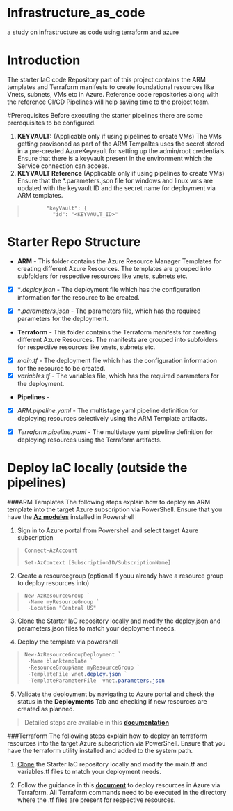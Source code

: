 # Infrastructure_as_code
a study on infrastructure as code using terraform and azure
# Introduction 
The starter IaC code Repository part of this project contains the ARM templates and Terraform manifests to create foundational resources like Vnets, subnets, VMs etc in Azure. Reference code repositories along with the reference CI/CD Pipelines will help saving time to the project team.


#Prerequisites
Before executing the starter pipelines there are some prerequisites to be configured. 

1. **KEYVAULT:** (Applicable only if using pipelines to  create VMs) The VMs getting provisoned as part of the ARM Tempaltes uses the secret stored in a pre-created AzureKeyvault for setting up the admin/root credentials. Ensure that there is a keyvault present in the environment which the Service connection can access.
2. **KEYVAULT Reference** (Applicable only if using pipelines to  create VMs) Ensure that the *.parameters.json file for windows and linux vms are updated with the keyvault ID and the secret name for deployment via ARM templates. 

>```
>        "keyVault": {
>          "id": "<KEYVAULT_ID>"
>```


# Starter Repo Structure

- **ARM** - This folder contains the Azure Resource Manager Templates for creating different Azure Resources. The templates are grouped into subfolders for respective resources like vnets, subnets etc. 
- [x] **.deploy.json* - The deployment file which has the configuration information for the resource to be created. 
- [x] **.parameters.json* - The parameters file, which has the required parameters for the deployment. 


- **Terraform** -  This folder contains the Terraform manifests for creating different Azure Resources. The manifests are grouped into subfolders for respective resources like vnets, subnets etc. 
- [x] *main.tf* - The deployment file which has the configuration information for the resource to be created. 
- [x] *variables.tf* - The variables file, which has the required parameters for the deployment.

- **Pipelines** - 
- [x] *ARM.pipeline.yaml* - The multistage yaml pipeline definition for deploying resources selectively using the ARM Template artifacts. 
- [x] *Terraform.pipeline.yaml* - The multistage yaml pipeline definition for deploying resources using the Terraform artifacts. 


# Deploy IaC locally (outside the pipelines)


###ARM Templates
The following steps explain how to deploy an ARM template into the target Azure subscription via PowerShell. Ensure that you have the **[Az modules](https://docs.microsoft.com/en-us/powershell/azure/new-azureps-module-az?view=azps-5.8.0)** installed in Powershell

1. Sign in to Azure portal from Powershell and select target Azure subscription
> ```
>Connect-AzAccount
>```
>```
>Set-AzContext [SubscriptionID/SubscriptionName]
>```

2. Create a resourcegroup (optional if youu already have a resource group to deploy resources into)
>```
>New-AzResourceGroup `
>  -Name myResourceGroup `
>  -Location "Central US"
>```
3. [Clone](https://docs.microsoft.com/en-us/azure/devops/repos/git/clone?view=azure-devops&tabs=visual-studio) the Starter IaC repository locally and modify the deploy.json and parameters.json files to match your deployment needs. 

4. Deploy the template via powershell 

>```powershell
>New-AzResourceGroupDeployment `
>  -Name blanktemplate `
>  -ResourceGroupName myResourceGroup `
>  -TemplateFile vnet.deploy.json `
>  -TemplateParameterFile  vnet.parameters.json
>```

5. Validate the deployment by navigating to Azure portal and check the status in the **Deployments** Tab and checking if new resources are created as planned. 


> Detailed steps are available in this [**documentation**](https://docs.microsoft.com/en-us/azure/azure-resource-manager/templates/template-tutorial-create-first-template?tabs=azure-powershell)

###Terraform
The following steps explain how to deploy an terraform resources into the target Azure subscription via PowerShell. Ensure that you have the terraform utility installed and added to the system path. 

1. [Clone](https://docs.microsoft.com/en-us/azure/devops/repos/git/clone?view=azure-devops&tabs=visual-studio) the Starter IaC repository locally and modify the main.tf and variables.tf files to match your deployment needs. 

2. Follow the guidance in this [**document**](https://docs.microsoft.com/en-us/azure/developer/terraform/get-started-powershell) to deploy resources in Azure via Terraform.  All Terraform commands need to be executed in the directory where the .tf files are present for respective resources. 
